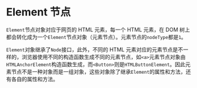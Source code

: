 # Element 节点

`Element`节点对象对应于网页的 HTML 元素，每一个 HTML 元素，在 DOM 树上都会转化成为一个`Element`节点对象（元素节点）。元素节点的`nodeType`都是`1`。

`Element`对象继承了`Node`接口，此外，不同的 HTML 元素对应的元素节点是不一样的，浏览器使用不同的构造函数生成不同的元素节点，如`<a>`元素节点对象由`HTMLAnchorElement`构造函数生成，而`<Button>`则是`HTMLButtonElement`。因此元素节点不是一种对象而是一组对象，这些对象除了继承`Element`的属性和方法，还有各自的属性和方法。

